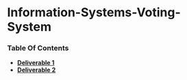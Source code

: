 # Information-Systems-Voting-System

### Table Of Contents
- **[Deliverable 1 ](https://github.com/Arian-Eidiz/Information-Systems-Voting-System/blob/master/Deliverable%201.md)**
- **[Deliverable 2 ](https://github.com/Arian-Eidiz/Information-Systems-Voting-System/tree/master/Deliverable%202)**

